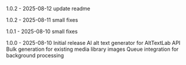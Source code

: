1.0.2 - 2025-08-12
update readme

1.0.2 - 2025-08-11
small fixes

1.0.1 - 2025-08-10
small fixes

1.0.0 - 2025-08-10
Initial release
AI alt text generator for AltTextLab API
Bulk generation for existing media library images
Queue integration for background processing